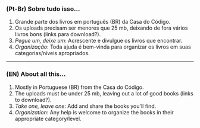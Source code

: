 ### (Pt-Br) Sobre tudo isso...

1. Grande parte dos livros em português (BR) da Casa do Código. 
2. Os uploads precisam ser menores que 25 mb, deixando de fora vários livros bons (links para download?). 
3. _Pegue um, deixe um_: Acrescente e divulgue os livros que encontrar.
4. _Organização_: Toda ajuda é bem-vinda para organizar os livros em suas categorias/níveis apropriados.
---
### (EN) About all this...

1. Mostly in Portuguese (BR) from the Casa do Código. 
2. The uploads must be under 25 mb, leaving out a lot of good books (links to download?).
3. _Take one, leave one_: Add and share the books you'll find.
4. _Organization_: Any help is welcome to organize the books in their appropriate category/level.
